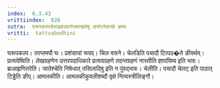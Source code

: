 ```yaml
---
index:  6.3.43
vrittiindex:  826
sutra:  घरूपकल्पचेलड्ब्राउवगोत्रमतहतेषु ङ्योऽनेकाचो ह्रस्वः
vritti:  tattvabodhini 
---
```


घरूपकल्प। तरप्तमपौ घः। प्रशंसायां रूपप्। चिल वसने। चेलडिति पचादौ टित्पठ�ते ङीवर्थम्। प्रत्ययेष्विति। लेखग्रहणेन उत्तरपदाधिकारे प्रत्ययग्रहणे तदन्तग्रहणं नास्तीति ज्ञापयिष्य इति भावः। ब्राआहृणितरेति। जातेश्चेति निषेधात् तसिलादिषु इति न पुंवद्भावः। चेलीति। पचादौ चेलट् इति पाठात् टिड्ढेति ङीप्। आमलकीति। आमलकीकुवलीशब्दौ वृक्षे नित्यस्त्रीलिङ्गौ। 

